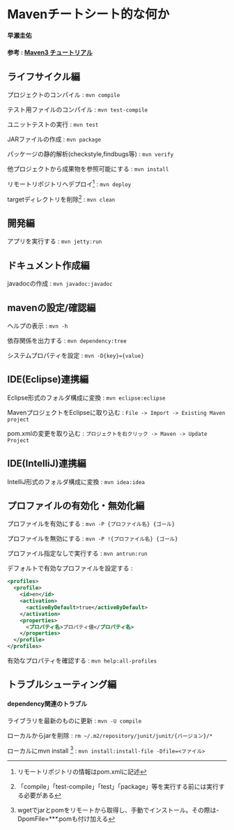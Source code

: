 # Mavenチートシート的な何か
#### 早瀬圭佑
#### 参考 : [Maven3 チュートリアル](http://sambatriste.github.io/maven3-tutorial/)

## ライフサイクル編
<!-- アーキタイプからmavenプロジェクトを作成
: `mvn archetype:generqate`

| パラメータ名 | 内容 |
|:-|:-|
| modelversion | POMのバージョン |
| groupId| プロジェクトのルートパッケージ名|
| artifactId|JARファイルの名前等に使用|
| version|バージョン情報|
| package|com.example(例)| -->

プロジェクトのコンパイル
: `mvn compile`

テスト用ファイルのコンパイル
: `mvn test-compile`

ユニットテストの実行
: `mvn test`

JARファイルの作成
: `mvn package`

パッケージの静的解析(checkstyle,findbugs等)
: `mvn verify`

他プロジェクトから成果物を参照可能にする
: `mvn install`

リモートリポジトリへデプロイ[^1]
: `mvn deploy`

targetディレクトリを削除[^2]
: `mvn clean`

## 開発編
アプリを実行する
: `mvn jetty:run`


## ドキュメント作成編
javadocの作成
: `mvn javadoc:javadoc`

## mavenの設定/確認編
ヘルプの表示
: `mvn -h`

<!-- 設定値の出力
： `mvn help:effective-pom`

ファイルに出力
: `mvn help:effective-pom -Doutput=***.xml` -->

依存関係を出力する
: `mvn dependency:tree`

システムプロパティを設定
: `mvn -D{key}={value}`

## IDE(Eclipse)連携編
Eclipse形式のフォルダ構成に変換
: `mvn eclipse:eclipse`

MavenプロジェクトをEclipseに取り込む
: `File -> Import -> Existing Maven project`

pom.xmlの変更を取り込む
: `プロジェクトを右クリック -> Maven -> Update Project`

## IDE(IntelliJ)連携編
IntelliJ形式のフォルダ構成に変換
: `mvn idea:idea`

## プロファイルの有効化・無効化編
プロファイルを有効にする
: `mvn -P {プロファイル名} {ゴール}`

プロファイルを無効にする
: `mvn -P !{プロファイル名} {ゴール}`

プロファイル指定なしで実行する
: `mvn antrun:run`

デフォルトで有効なプロファイルを設定する
:
```xml:pom.xml
<profiles>
  <profile>
    <id>en</id>
    <activation>
      <activeByDefault>true</activeByDefault>
    </activation>
    <properties>
      <プロパティ名>プロパティ値</プロパティ名>
    </properties>
  </profile>
</profiles>
```

有効なプロパティを確認する
: `mvn help:all-profiles`

## トラブルシューティング編
#### dependency関連のトラブル
ライブラリを最新のものに更新
: `mvn -U compile`

ローカルからjarを削除
: `rm ~/.m2/repository/junit/junit/{バージョン}/*`

ローカルにmvn install [^3]
: `mvn install:install-file -Dfile=<ファイル>`

<!-- ## pom.xml編
以下の値を`${プロパティ名}`でpom.xml内に記述出来る

| プロパティ名| デフォルト値|
|:-|:-|
| project.build.directory|target|
| project.build.outputDirectory|target/classes|
| project.build.testOutputDirectory|target/test-classes|
| project.compileSourceRoots|src/main/java|
| project.testCompileSourceRoots|src/test/java|
| env.{環境変数名}|任意の環境変数|
[pom.xmlの各要素デフォルト値と変数置換について](http://qiita.com/kozy4324/items/9a5976d9d264be1ef90e)

ユーザ定義プロパティを設定する



```xml:pom.xml
<properties>
  <プロパティ名>プロパティ値</プロパティ名>
</properties>
```

他のpomを継承する

```xml:pom.xml
<parent>
  <groupId>グループID</groupId>
  <artifactId>アーティファクトID</artifactId>
  <version>バージョン</version>
  <relativePath>../parent/</relativePath>
</parent>
```

## マルチモジュール編
プロジェクトのモジュールを作成する
: `プロジェクトのルートディレクトリで新たにプロジェクトを作成` -->


[^1]: リモートリポジトリの情報はpom.xmlに記述
[^2]: 「compile」「test-compile」「test」「package」等を実行する前には実行する必要がある
[^3]: wgetでjarとpomをリモートから取得し、手動でインストール。その際は-DpomFile=***.pomも付け加える

